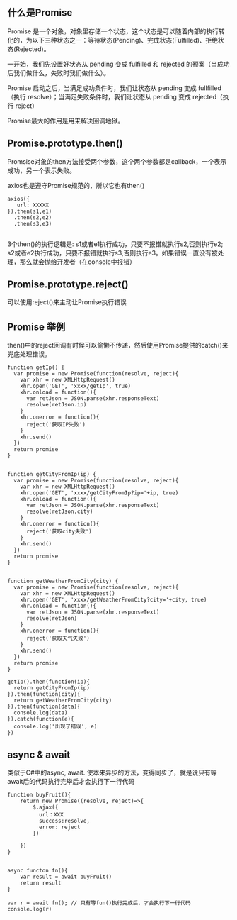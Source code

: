 
## 什么是Promise

Promise 是一个对象，对象里存储一个状态，这个状态是可以随着内部的执行转化的，为以下三种状态之一：等待状态(Pending)、完成状态(Fulfilled)、拒绝状态(Rejected)。

一开始，我们先设置好状态从 pending 变成 fulfilled 和 rejected 的预案（当成功后我们做什么，失败时我们做什么）。

Promise 启动之后，当满足成功条件时，我们让状态从 pending 变成 fullfilled （执行 resolve）；当满足失败条件时，我们让状态从 pending 变成 rejected（执行 reject）

Promise最大的作用是用来解决回调地狱。

## Promise.prototype.then()
Promsise对象的then方法接受两个参数，这个两个参数都是callback，一个表示成功，另一个表示失败。

axios也是遵守Promise规范的，所以它也有then()

```
axios({
   url: XXXXX
}).then(s1,e1)
  .then(s2,e2)
  .then(s3,e3)
  
```
3个then()的执行逻辑是: s1或者e1执行成功，只要不报错就执行s2,否则执行e2; s2或者e2执行成功，只要不报错就执行s3,否则执行e3。如果错误一直没有被处理，那么就会抛给开发者（在console中报错）


## Promise.prototype.reject()
可以使用reject()来主动让Promise执行错误


## Promise 举例
then()中的reject回调有时候可以偷懒不传递，然后使用Promise提供的catch()来兜底处理错误。

```
function getIp() {
  var promise = new Promise(function(resolve, reject){
    var xhr = new XMLHttpRequest()
    xhr.open('GET', 'xxxx/getIp', true)
    xhr.onload = function(){
      var retJson = JSON.parse(xhr.responseText) 
      resolve(retJson.ip)
    }
    xhr.onerror = function(){
      reject('获取IP失败')
    }
    xhr.send()
  })
  return promise
}


function getCityFromIp(ip) {
  var promise = new Promise(function(resolve, reject){
    var xhr = new XMLHttpRequest()
    xhr.open('GET', 'xxxx/getCityFromIp?ip='+ip, true)
    xhr.onload = function(){
      var retJson = JSON.parse(xhr.responseText)
      resolve(retJson.city)
    }
    xhr.onerror = function(){
      reject('获取city失败')
    }
    xhr.send()
  })
  return promise
}


function getWeatherFromCity(city) {
  var promise = new Promise(function(resolve, reject){
    var xhr = new XMLHttpRequest()
    xhr.open('GET', 'xxxx/getWeatherFromCity?city='+city, true)
    xhr.onload = function(){
      var retJson = JSON.parse(xhr.responseText)
      resolve(retJson)
    }
    xhr.onerror = function(){
      reject('获取天气失败')
    }
    xhr.send()
  })
  return promise
}

getIp().then(function(ip){
  return getCityFromIp(ip)
}).then(function(city){
  return getWeatherFromCity(city)
}).then(function(data){
  console.log(data)
}).catch(function(e){
  console.log('出现了错误', e)
})

```


## async & await
类似于C#中的async, await.  使本来异步的方法，变得同步了，就是说只有等await后的代码执行完毕后才会执行下一行代码

```
function buyFruit(){
    return new Promise((resolve, reject)=>{
        $.ajax({
          url：XXX
          success:resolve,
          error: reject
        })
        
    })
}


async functon fn(){
    var result = await buyFruit()
    return result
}

var r = await fn(); // 只有等fun()执行完成后，才会执行下一行代码
console.log(r)

```


